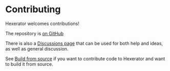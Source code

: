 # Contributing

Hexerator welcomes contributions!

The repository is [on GitHub](https://github.com/crumblingstatue/hexerator)

There is also a [Discussions page](https://github.com/crumblingstatue/hexerator/discussions) that can be used
for both help and ideas, as well as general discussion.

See [Build from source](./getting-started/build-from-source.md) if you want to contribute code
to Hexerator and want to build it from source.
